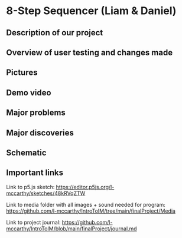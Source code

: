 # 8-Step Sequencer (Liam & Daniel)

## Description of our project

## Overview of user testing and changes made

## Pictures

## Demo video

## Major problems

## Major discoveries

## Schematic

## Important links

Link to p5.js sketch: https://editor.p5js.org/l-mccarthy/sketches/48kRVqZTW

Link to media folder with all images + sound needed for program: https://github.com/l-mccarthy/IntroToIM/tree/main/finalProject/Media

Link to project journal: https://github.com/l-mccarthy/IntroToIM/blob/main/finalProject/journal.md
